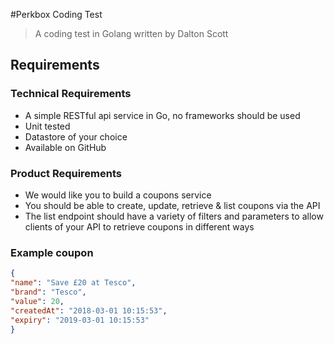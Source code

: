 #Perkbox Coding Test

> A coding test in Golang written by Dalton Scott

## Requirements

### Technical Requirements

- A simple RESTful api service in Go, no frameworks should be used
- Unit tested
- Datastore of your choice
- Available on GitHub

### Product Requirements

- We would like you to build a coupons service
- You should be able to create, update, retrieve & list coupons via the API
- The list endpoint should have a variety of filters and parameters to allow clients of your API to retrieve coupons in different ways

### Example coupon

```json
{
"name": "Save £20 at Tesco",
"brand": "Tesco",
"value": 20,
"createdAt": "2018-03-01 10:15:53",
"expiry": "2019-03-01 10:15:53"
}
```
